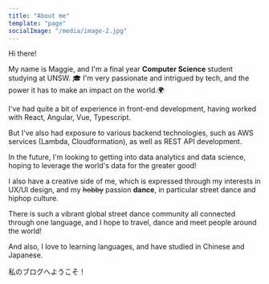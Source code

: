 ```yaml
---
title: "About me"
template: "page"
socialImage: "/media/image-2.jpg"
---
```



Hi there!

My name is Maggie, and I'm a final year **Computer Science** student studying at UNSW. 🎓
I'm very passionate and intrigued by tech, and the power it has to make an impact on the world.🌍

I've had quite a bit of experience in front-end development, having worked with React, Angular, Vue, Typescript.

But I've also had exposure to various backend technologies, such as AWS services (Lambda, Cloudformation), as well as REST API development.

In the future, I'm looking to getting into data analytics and data science, hoping to leverage the world's data for the greater good!

I also have a creative side of me, which is expressed through my interests in UX/UI design, and my ~~hobby~~ passion **dance**, in particular street dance and hiphop culture.

There is such a vibrant global street dance community all connected through one language, and I hope to travel, dance and meet people around the world!

And also, I love to learning languages, and have studied in Chinese and Japanese. 

私のブログへようこそ！
